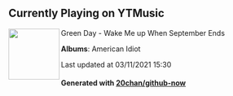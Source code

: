 ## Currently Playing on YTMusic

[<img align="left" width="100" src="https://lh3.googleusercontent.com/UXFGtBhmxZd0cWbwgJCsaUvLH59uZe_T_9E1plQPi_zHBuPAHTuhzz_h8I-uIYaXJMKvVfRB7gcRJFI">](https://music.youtube.com/watch?v=ulRXvH8VOl8)

Green Day - Wake Me up When September Ends

**Albums**: American Idiot

Last updated at 03/11/2021 15:30

#### Generated with [20chan/github-now](https://github.com/20chan/github-now)


<!--
**20chan/20chan** is a ✨ _special_ ✨ repository because its `README.md` (this file) appears on your GitHub profile.

Here are some ideas to get you started:

- 🔭 I’m currently working on ...
- 🌱 I’m currently learning ...
- 👯 I’m looking to collaborate on ...
- 🤔 I’m looking for help with ...
- 💬 Ask me about ...
- 📫 How to reach me: ...
- 😄 Pronouns: ...
- ⚡ Fun fact: ...
-->
